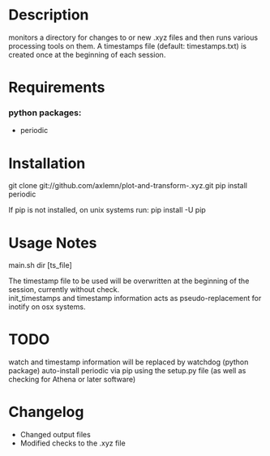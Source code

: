 Description
===========
monitors a directory for changes to or new .xyz files and then runs various processing tools on them.  A timestamps file (default: timestamps.txt) is created once at the beginning of each session.  

Requirements
===========
### python packages:
- periodic

Installation
===========
git clone git://github.com/axlemn/plot-and-transform-.xyz.git
pip install periodic

If pip is not installed, on unix systems run: 
pip install -U pip

Usage Notes
===========
main.sh dir [ts\_file]

The timestamp file to be used will be overwritten at the beginning of the session, currently without check.  
init\_timestamps and timestamp information acts as pseudo-replacement for inotify on osx systems.  

TODO
=========
watch and timestamp information will be replaced by watchdog (python package)
auto-install periodic via pip using the setup.py file (as well as checking for Athena or later software)

Changelog 
==========
- Changed output files
- Modified checks to the .xyz file
